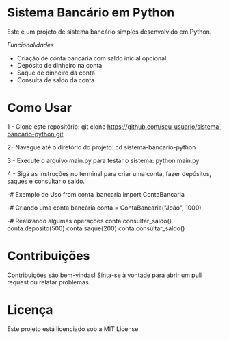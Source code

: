# Sistema Bancário em Python
Este é um projeto de sistema bancário simples desenvolvido em Python.

*Funcionalidades*
- Criação de conta bancária com saldo inicial opcional
- Depósito de dinheiro na conta
- Saque de dinheiro da conta
- Consulta de saldo da conta

# Como Usar
1 - Clone este repositório:
git clone https://github.com/seu-usuario/sistema-bancario-python.git

2- Navegue até o diretório do projeto:
cd sistema-bancario-python

3 - Execute o arquivo main.py para testar o sistema:
python main.py

4 - Siga as instruções no terminal para criar uma conta, fazer depósitos, saques e consultar o saldo.

-# Exemplo de Uso
from conta_bancaria import ContaBancaria

-# Criando uma conta bancária
conta = ContaBancaria("João", 1000)

-# Realizando algumas operações
conta.consultar_saldo()
conta.deposito(500)
conta.saque(200)
conta.consultar_saldo()


# Contribuições
Contribuições são bem-vindas! Sinta-se à vontade para abrir um pull request ou relatar problemas.

# Licença
Este projeto está licenciado sob a MIT License.
